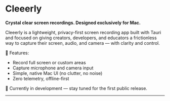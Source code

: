 # Cleeerly

**Crystal clear screen recordings. Designed exclusively for Mac.**

Cleeerly is a lightweight, privacy-first screen recording app built with Tauri and focused on giving creators, developers, and educators a frictionless way to capture their screen, audio, and camera — with clarity and control.

🎯 Features:
- Record full screen or custom areas
- Capture microphone and camera input
- Simple, native Mac UI (no clutter, no noise)
- Zero telemetry, offline-first

🚧 Currently in development — stay tuned for the first public release.

---


